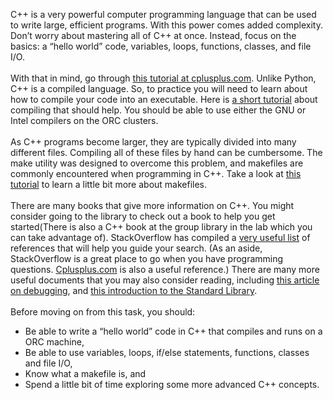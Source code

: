 C++ is a very powerful computer programming language that can be used to write large, efficient  programs. With this power comes added complexity. Don’t worry about mastering all of C++ at once. Instead, focus on the basics: a “hello world” code, variables, loops, functions, classes, and file I/O.  
\
With that in mind, go through [this tutorial at cplusplus.com](http://www.cplusplus.com/doc/tutorial/). Unlike Python, C++ is a compiled language. So, to practice you will need to learn about how to compile your code into an executable. Here is [a short tutorial](https://labex.io/tutorials/cpp-how-to-compile-c-code-with-standard-flags-466970) about compiling that should help. You should be able to use either the GNU or Intel compilers on the ORC clusters.  
\
As C++ programs become larger, they are typically divided into many different files. Compiling all of these files by hand can be cumbersome. The make utility was designed to overcome this problem, and makefiles are commonly encountered when programming in C++. Take a look at [this tutorial](http://www.cs.colby.edu/maxwell/courses/tutorials/maketutor/) to learn a little bit more about makefiles.  
\
There are many books that give more information on C++. You might consider going to the library to check out a book to help you get started(There is also a C++ book at the group library in the lab which you can take advantage of). StackOverflow has compiled a [very useful list](https://stackoverflow.com/questions/388242/the-definitive-c-book-guide-and-list) of references that will help you guide your search. (As an aside, StackOverflow is a great place to go when you have programming questions. [Cplusplus.com](http://www.cplusplus.com/) is also a useful reference.) There are many more useful documents that you may also consider reading, including [this article on debugging](https://codezup.com/c-debugging-techniques/), and [this introduction to the Standard Library](https://learn.microsoft.com/en-us/cpp/standard-library/cpp-standard-library-reference?view=msvc-170).  
\
Before moving on from this task, you should:  
* Be able to write a “hello world” code in C++ that compiles and runs on a ORC machine,
* Be able to use variables, loops, if/else statements, functions, classes and file I/O,
* Know what a makefile is, and
* Spend a little bit of time exploring some more advanced C++ concepts.   
